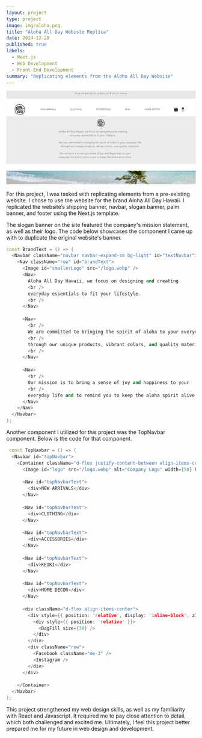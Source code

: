 ```yaml
---
layout: project
type: project
image: img/aloha.png
title: "Aloha All Day Webiste Replica"
date: 2024-12-20
published: true
labels:
  - Next.js
  - Web Development
  - Front-End Development
summary: "Replicating elements from the Aloha All Day Website"
---
```


<div class="text-center p-4">
  <img width="800px" class="rounded mx-auto d-block" src="../img/aloha_all_day.png">
</div>

For this project, I was tasked with replicating elements from a pre-existing website. I chose to use the website for the brand Aloha All Day Hawaii. I replicated the website’s shipping banner, navbar, slogan banner, palm banner, and footer using the Next.js template. 


The slogan banner on the site featured the company's mission statement, as well as their logo. The code below showcases the component I came up with to duplicate the original website's banner. 

```cpp
const BrandText = () => (
  <Navbar className="navbar navbar-expand-sm bg-light" id="textNavbar">
    <Nav className="row" id="brandText">
      <Image id="smallerLogo" src="/logo.webp" />
      <Nav>
        Aloha All Day Hawaii, we focus on designing and creating
        <br />
        everyday essentials to fit your lifestyle.
        <br />
      </Nav>

      <Nav>
        <br />
        We are committed to bringing the spirit of aloha to your everyday life
        <br />
        through our unique products, vibrant colors, and quality materials.
        <br />
      </Nav>

      <Nav>
        <br />
        Our mission is to bring a sense of joy and happiness to your
        <br />
        everyday life and to remind you to keep the aloha spirit alive.
      </Nav>
    </Nav>
  </Navbar>
);
```

Another component I utilized for this project was the TopNavbar component. Below is the code for that component. 
```cpp
 const TopNavbar = () => (
  <Navbar id="topNavbar">
    <Container className="d-flex justify-content-between align-items-center">
      <Image id="logo" src="/logo.webp" alt="Company Logo" width={50} height={50} />

      <Nav id="topNavbarText">
        <div>NEW ARRIVALS</div>
      </Nav>

      <Nav id="topNavbarText">
        <div>CLOTHING</div>
      </Nav>

      <Nav id="topNavbarText">
        <div>ACCESSORIES</div>
      </Nav>

      <Nav id="topNavbarText">
        <div>KEIKI</div>
      </Nav>

      <Nav id="topNavbarText">
        <div>HOME DECOR</div>
      </Nav>

      <div className="d-flex align-items-center">
        <div style={{ position: 'relative', display: 'inline-block', zIndex: 1 }}>
          <div style={{ position: 'relative' }}>
            <BagFill size={30} />
          </div>
        </div>
        <div className="row">
          <Facebook className="me-3" />
          <Instagram />
        </div>
      </div>

    </Container>
  </Navbar>
);
```

This project strengthened my web design skills, as well as my familiarity with React and Javascript. It required me to pay close attention to detail, which both challenged and excited me. Ultimately, I feel this project better prepared me for my future in web design and development. 

